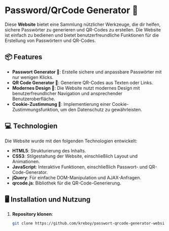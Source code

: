 # Password/QrCode Generator 🚀

Diese **Website** bietet eine Sammlung nützlicher Werkzeuge, die dir helfen, sichere Passwörter zu generieren und QR-Codes zu erstellen. Die Website ist einfach zu bedienen und bietet benutzerfreundliche Funktionen für die Erstellung von Passwörtern und QR-Codes.

## 📦 Features

- **Passwort Generator 🔐**: Erstelle sichere und anpassbare Passwörter mit nur wenigen Klicks.
- **QR Code Generator 📲**: Generiere QR-Codes aus Texten oder Links.
- **Modernes Design 🎨**: Die Website nutzt modernes Design mit benutzerfreundlicher Navigation und ansprechender Benutzeroberfläche.
- **Cookie-Zustimmung 🍪**: Implementierung einer Cookie-Zustimmungsfunktion, um den Datenschutz zu gewährleisten.

## 💻 Technologien

Die Website wurde mit den folgenden Technologien entwickelt:

- **HTML5**: Strukturierung des Inhalts.
- **CSS3**: Stilgestaltung der Website, einschließlich Layout und Animationen.
- **JavaScript**: Interaktive Funktionen, einschließlich Passwort- und QR-Code-Generator.
- **jQuery**: Für einfache DOM-Manipulation und AJAX-Anfragen.
- **qrcode.js**: Bibliothek für die QR-Code-Generierung.

## 🖥️ Installation und Nutzung

1. **Repository klonen**:
   ```bash
   git clone https://github.com/kreboy/passwort-qrcode-generator-website.git
